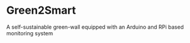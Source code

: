 # Green2Smart
A self-sustainable green-wall equipped with an Arduino and RPi based monitoring system
